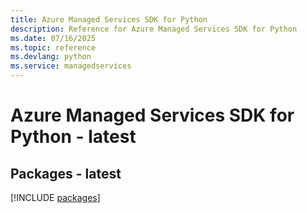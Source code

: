 ```yaml
---
title: Azure Managed Services SDK for Python
description: Reference for Azure Managed Services SDK for Python
ms.date: 07/16/2025
ms.topic: reference
ms.devlang: python
ms.service: managedservices
---
```

# Azure Managed Services SDK for Python - latest
## Packages - latest
[!INCLUDE [packages](managed-services-index.md)]